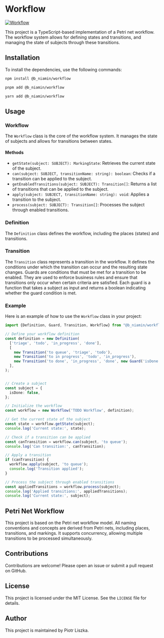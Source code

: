# Workflow

[![Workflow](https://github.com/piotr-liszka/workflow/actions/workflows/static-analysis.yml/badge.svg)](https://github.com/piotr-liszka/workflow/actions/workflows/static-analysis.yml)

This project is a TypeScript-based implementation of a Petri net workflow. The workflow system allows for defining states and transitions, and managing the state of subjects through these transitions.

## Installation

To install the dependencies, use the following commands:

```sh
npm install @b_niamin/workflow

pnpm add @b_niamin/workflow

yarn add @b_niamin/workflow
```

## Usage

### Workflow

The `Workflow` class is the core of the workflow system. It manages the state of subjects and allows for transitions between states.

#### Methods

- `getState(subject: SUBJECT): MarkingState`: Retrieves the current state of the subject.
- `can(subject: SUBJECT, transitionName: string): boolean`: Checks if a transition can be applied to the subject.
- `getEnabledTransitions(subject: SUBJECT): Transition[]`: Returns a list of transitions that can be applied to the subject.
- `apply(subject: SUBJECT, transitionName: string): void`: Applies a transition to the subject.
- `process(subject: SUBJECT): Transition[]`: Processes the subject through enabled transitions.

### Definition

The `Definition` class defines the workflow, including the places (states) and transitions.

### Transition

The `Transition` class represents a transition in the workflow. It defines the conditions under which the transition can occur and the resulting state changes.
Guards are conditions that must be met for a transition to be enabled. They are used to enforce business rules and ensure that transitions only occur when certain criteria are satisfied. Each guard is a function that takes a subject as input and returns a boolean indicating whether the guard condition is met.

### Example

Here is an example of how to use the `Workflow` class in your project:

```typescript
import {Definition, Guard, Transition, Workflow} from "@b_niamin/workflow";

// Define your workflow definition
const definition = new Definition(
  ['triage', 'todo', 'in_progress', 'done'],
  [
    new Transition('to queue', 'triage', 'todo'),
    new Transition('to in progress', 'todo', 'in_progress'),
    new Transition('to done', 'in_progress', 'done', new Guard('isDone', (subject) => subject.isDone)),
  ],
);


// Create a subject
const subject = {
  isDone: false,
};

// Initialize the workflow
const workflow = new Workflow('TODO Workflow', definition);

// Get the current state of the subject
const state = workflow.getState(subject);
console.log('Current state:', state);

// Check if a transition can be applied
const canTransition = workflow.can(subject, 'to queue');
console.log('Can transition:', canTransition);

// Apply a transition
if (canTransition) {
  workflow.apply(subject, 'to queue');
  console.log('Transition applied');
}

// Process the subject through enabled transitions
const appliedTransitions = workflow.process(subject);
console.log('Applied transitions:', appliedTransitions);
console.log('Current state:', subject);
```

## Petri Net Workflow

This project is based on the Petri net workflow model. All naming conventions and concepts are derived from Petri nets, including places, transitions, and markings. It supports concurrency, allowing multiple transitions to be processed simultaneously.

## Contributions

Contributions are welcome! Please open an issue or submit a pull request on GitHub.

## License

This project is licensed under the MIT License. See the `LICENSE` file for details.

## Author

This project is maintained by Piotr Liszka.
